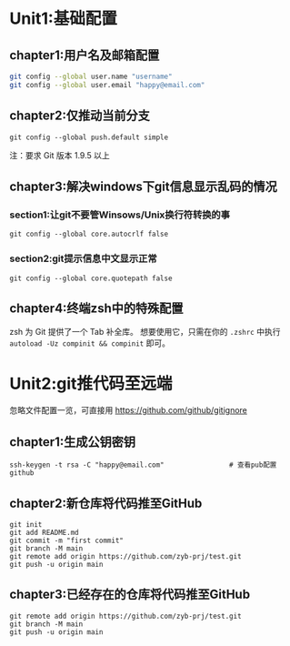 

# Unit1:基础配置

## chapter1:用户名及邮箱配置

```bash
git config --global user.name "username"
git config --global user.email "happy@email.com"
```

## chapter2:仅推动当前分支

```shell
git config --global push.default simple
```

注：要求 Git 版本 1.9.5 以上

## chapter3:解决windows下git信息显示乱码的情况

### section1:让git不要管Winsows/Unix换行符转换的事

```shell
git config --global core.autocrlf false
```

### section2:git提示信息中文显示正常

```
git config --global core.quotepath false
```

## chapter4:终端zsh中的特殊配置

zsh 为 Git 提供了一个 Tab 补全库。 想要使用它，只需在你的 `.zshrc` 中执行 `autoload -Uz compinit && compinit` 即可。



# Unit2:git推代码至远端

忽略文件配置一览，可直接用 https://github.com/github/gitignore

## chapter1:生成公钥密钥

```shell
ssh-keygen -t rsa -C "happy@email.com"		          # 查看pub配置github
```

## chapter2:新仓库将代码推至GitHub

```shell
git init
git add README.md
git commit -m "first commit"
git branch -M main
git remote add origin https://github.com/zyb-prj/test.git
git push -u origin main
```

## chapter3:已经存在的仓库将代码推至GitHub

```shell
git remote add origin https://github.com/zyb-prj/test.git
git branch -M main
git push -u origin main
```